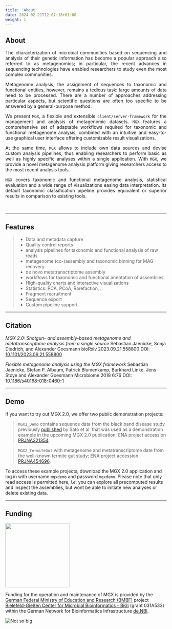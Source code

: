 ```yaml
---
title: 'About'
date: 2024-02-21T12:07:18+01:00
weight: 1
---
```


## About

<div style="text-align: justify">

The characterization of microbial communities based on sequencing and analysis of their genetic information has become a popular approach also referred to as metagenomics; in particular, the recent advances in sequencing technologies have enabled researchers to study even the most complex communities.  

Metagenome analysis, the assignment of sequences to taxonomic and functional entities, however, remains a tedious task: large amounts of data need to be processed. There are a number of approaches addressing particular aspects, but scientific questions are often too specific to be answered by a general-purpose method.

We present `MGX`, a flexible and extensible `client/server-framework` for the management and analysis of metagenomic datasets. `MGX` features a comprehensive set of adaptable workflows required for taxonomic and functional metagenome analysis, combined with an intuitive and easy-to-use graphical user interface offering customizable result visualizations.

At the same time, `MGX` allows to include own data sources and devise custom analysis pipelines, thus enabling researchers to perform basic as well as highly specific analyses within a single application. With `MGX`, we provide a novel metagenome analysis platform giving researchers access to the most recent analysis tools. 

`MGX` covers taxonomic and functional metagenome analysis, statistical evaluation and a wide range of visualizations easing data interpretation. Its default taxonomic classification pipeline provides equivalent or superior results in comparison to existing tools.
</div>

<br>
  
---

## Features

> - Data and metadata capture
> - Quality control reports
> - analysis pipelines for taxonomic and functional analysis of raw reads
> - metagenome (co-)assembly and taxonomic binning for MAG recovery
> - de novo metatranscriptome assembly
> - workflows for taxonomic and functional annotation of assemblies
> - High-quality charts and interactive visualizations
> - Statistics: PCA, PCoA, Rarefaction, ..
> - Fragment recruitment
> - Sequence export
> - Custom pipeline support

---

## Citation

_MGX 2.0: Shotgun- and assembly-based metagenome and metatranscriptome analysis from a single source_
Sebastian Jaenicke, Sonja Diedrich, and Alexander Goesmann
bioRxiv 2023.09.21.558800
DOI: [10.1101/2023.09.21.558800](https://www.biorxiv.org/content/10.1101/2023.09.21.558800v1)

_Flexible metagenome analysis using the MGX framework_
Sebastian Jaenicke, Stefan P. Albaum, Patrick Blumenkamp, Burkhard Linke, Jens Stoye and Alexander Goesmann
Microbiome 2018 6:76
DOI: [10.1186/s40168-018-0460-1](https://doi.org/10.1186/s40168-018-0460-1)

---

## Demo
If you want to try out MGX 2.0, we offer two public demonstration projects:

> `MGX2_Demo` contains sequence data from the black band disease study previously [published](https://www.ncbi.nlm.nih.gov/pmc/articles/PMC5240343/) by Sato et al. that was used as a demonstration example in the upcoming MGX 2.0 publication; ENA project accession [PRJNA321354](https://www.ebi.ac.uk/ena/browser/view/PRJNA321354). 

> `MGX2_TermiteGut` with metagenome and metatranscriptome date from the well-known termite gut study; ENA project accession [PRJNA454696](https://www.ebi.ac.uk/ena/browser/view/PRJNA454696).

To access these example projects, download the MGX 2.0 application and log in with username `mgxdemo` and password `mgxdemo`. Please note that only read access is permitted here, _i.e._ you can explore all precomputed results and inspect the assemblies, but wont be able to initiate new analyses or delete existing data.

---

## Funding

[<img src="/images/denbi_logo.png"  width="200"/>](/images/denbi_logo.png)


Funding for the operation and maintenance of MGX is provided by the [German Federal Ministry of Education and Research (BMBF)](https://www.bmbf.de/) project [Bielefeld-Gießen Center for Microbial Bioinformatics - BiGi](https://www.denbi.de/bigi) (grant 031A533) within the German Network for Bioinformatics Infrastructure [de.NBI](https://www.denbi.de/).

![Not so big](/images/slides/3.png)
